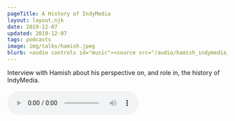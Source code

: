 ```yaml
---
pageTitle: A History of IndyMedia
layout: layout.njk
date: 2019-12-07
updated: 2019-12-07
tags: podcasts
image: img/talks/hamish.jpeg
blurb: <audio controls id="music"><source src="/audio/hamish_indymedia_cop25.mp3" type="audio/mpeg">Your browser does not support the audio element.</audio> </br> </br> Interview with Hamish Campbell about his perspective on -- and role in -- the history of IndyMedia.
---
```


Interview with Hamish about his perspective on, and role in, the history of IndyMedia. </br> </br> <audio controls id="music"><source src="/audio/hamish_indymedia_cop25.mp3" type="audio/mpeg">Your browser does not support the audio element.</audio>


